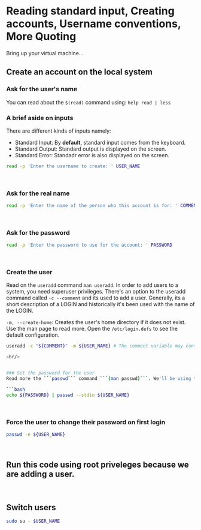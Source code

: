 # Reading standard input, Creating accounts, Username conventions, More Quoting

Bring up your virtual machine...

## Create an account on the local system

### Ask for the user's name
You can read about the ```$(read)``` command using: ```help read | less```

### A brief aside on inputs
There are different kinds of inputs namely:
- Standard Input: By **default**, standard input comes from the keyboard.
- Standard Output: Standard output is displayed on the screen.
- Standard Error: Standadr error is also displayed on the screen.

 
```bash
read -p 'Enter the username to create: ' USER_NAME

```

<br/>


### Ask for the real name
```bash
read -p 'Enter the name of the person who this account is for: ' COMMENT
```

<br/>


### Ask for the password
```bash
read -p 'Enter the password to use for the account: ' PASSWORD
```

<br/>



### Create the user
Read on the ```useradd``` command ```man useradd```. In order to add users to a system, you need superuser privileges. There's an option to the useradd command called ```-c --comment``` and its used to add a user. Generally, its a short description of a LOGIN and historically it's been used with the name of the LOGIN.

```-m, --create-home```: Creates the user's home directory if it does not exist. Use the man page to read more. Open the ```/etc/login.defs``` to see the default configuration.

```bash
useradd -c "${COMMENT}" -m ${USER_NAME} # The comment variable may contain spaces.

<br/>


### Set the password for the user
Read more the ```passwd``` command ```(man passwd)```. We'll be using the ```--stdin``` option to allow ```passwd``` to read the new password from standard input. We also want the user to change their password when they login. For this, we'll be using the ```-e, --expire``` option.

```bash
echo ${PASSWORD} | passwd --stdin ${USER_NAME} 
```

<br/>


### Force the user to change their password on first login
```bash
passwd -e ${USER_NAME}
```

<br/>

## Run this code using root priveleges because we are adding a user.

<br/>


## Switch users
```bash
sudo su - $USER_NAME
```

